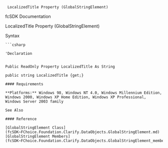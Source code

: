 ﻿     LocalizedTitle Property (GlobalStringElement)                                                   

fcSDK Documentation

LocalizedTitle Property (GlobalStringElement)

Syntax

```vbnet
```csharp

'Declaration
 

Public ReadOnly Property LocalizedTitle As String

public string LocalizedTitle {get;}

#### Requirements

**Platforms:** Windows 98, Windows NT 4.0, Windows Millennium Edition, Windows 2000, Windows XP Home Edition, Windows XP Professional, Windows Server 2003 family

See Also

#### Reference

[GlobalStringElement Class](fcSDK~FChoice.Foundation.Clarify.DataObjects.GlobalStringElement.md)  
[GlobalStringElement Members](fcSDK~FChoice.Foundation.Clarify.DataObjects.GlobalStringElement_members.md)